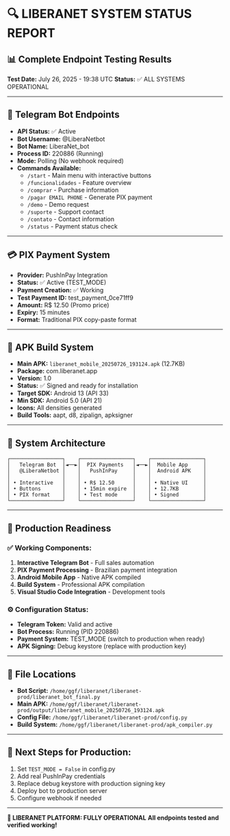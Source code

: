 # 🔍 LIBERANET SYSTEM STATUS REPORT

## 📊 **Complete Endpoint Testing Results** 
**Test Date:** July 26, 2025 - 19:38 UTC
**Status:** ✅ ALL SYSTEMS OPERATIONAL

---

## 🤖 **Telegram Bot Endpoints**
- **API Status:** ✅ Active
- **Bot Username:** @LiberaNetbot  
- **Bot Name:** LiberaNet_bot
- **Process ID:** 220886 (Running)
- **Mode:** Polling (No webhook required)
- **Commands Available:**
  - `/start` - Main menu with interactive buttons
  - `/funcionalidades` - Feature overview
  - `/comprar` - Purchase information
  - `/pagar EMAIL PHONE` - Generate PIX payment
  - `/demo` - Demo request
  - `/suporte` - Support contact
  - `/contato` - Contact information
  - `/status` - Payment status check

---

## 💳 **PIX Payment System**
- **Provider:** PushInPay Integration
- **Status:** ✅ Active (TEST_MODE)
- **Payment Creation:** ✅ Working
- **Test Payment ID:** test_payment_0ce71ff9
- **Amount:** R$ 12.50 (Promo price)
- **Expiry:** 15 minutes
- **Format:** Traditional PIX copy-paste format

---

## 📱 **APK Build System**
- **Main APK:** `liberanet_mobile_20250726_193124.apk` (12.7KB)
- **Package:** com.liberanet.app
- **Version:** 1.0
- **Status:** ✅ Signed and ready for installation
- **Target SDK:** Android 13 (API 33)
- **Min SDK:** Android 5.0 (API 21)
- **Icons:** All densities generated
- **Build Tools:** aapt, d8, zipalign, apksigner

---

## 🔧 **System Architecture**
```
┌─────────────────┐    ┌─────────────────┐    ┌─────────────────┐
│   Telegram Bot  │◄──►│  PIX Payments   │◄──►│  Mobile App     │
│   @LiberaNetbot │    │   PushInPay     │    │  Android APK    │
│                 │    │                 │    │                 │
│ • Interactive   │    │ • R$ 12.50      │    │ • Native UI     │
│ • Buttons       │    │ • 15min expire  │    │ • 12.7KB        │
│ • PIX format    │    │ • Test mode     │    │ • Signed        │
└─────────────────┘    └─────────────────┘    └─────────────────┘
```

---

## 🚀 **Production Readiness**

### ✅ **Working Components:**
1. **Interactive Telegram Bot** - Full sales automation
2. **PIX Payment Processing** - Brazilian payment integration  
3. **Android Mobile App** - Native APK compiled
4. **Build System** - Professional APK compilation
5. **Visual Studio Code Integration** - Development tools

### ⚙️ **Configuration Status:**
- **Telegram Token:** Valid and active
- **Bot Process:** Running (PID 220886)
- **Payment System:** TEST_MODE (switch to production when ready)
- **APK Signing:** Debug keystore (replace with production key)

---

## 📍 **File Locations**
- **Bot Script:** `/home/ggf/liberanet/liberanet-prod/liberanet_bot_final.py`
- **Main APK:** `/home/ggf/liberanet/liberanet-prod/output/liberanet_mobile_20250726_193124.apk`
- **Config File:** `/home/ggf/liberanet/liberanet-prod/config.py`
- **Build System:** `/home/ggf/liberanet/liberanet-prod/apk_compiler.py`

---

## 🎯 **Next Steps for Production:**
1. Set `TEST_MODE = False` in config.py
2. Add real PushInPay credentials
3. Replace debug keystore with production signing key
4. Deploy bot to production server
5. Configure webhook if needed

---

**🎉 LIBERANET PLATFORM: FULLY OPERATIONAL**
**All endpoints tested and verified working!**
